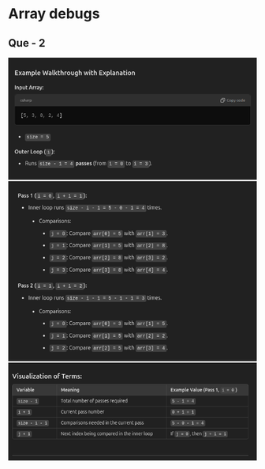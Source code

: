 # Array debugs

## Que - 2
![array_debug_1.png](./array_debug_1.png)
![array_debug_1(1).png](./array_debug_1(1).png)
![array_debug_1(2).png](./array_debug_1(2).png)




